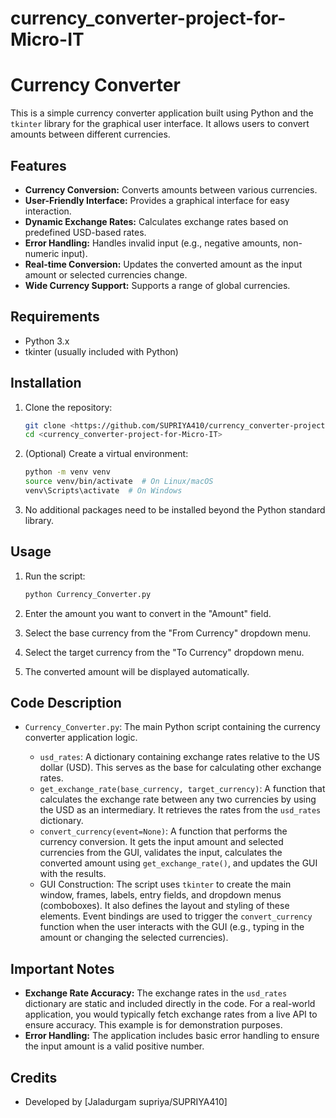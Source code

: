 # currency_converter-project-for-Micro-IT
# Currency Converter

This is a simple currency converter application built using Python and the `tkinter` library for the graphical user interface.  It allows users to convert amounts between different currencies.

## Features

* **Currency Conversion:** Converts amounts between various currencies.
* **User-Friendly Interface:** Provides a graphical interface for easy interaction.
* **Dynamic Exchange Rates:** Calculates exchange rates based on predefined USD-based rates.
* **Error Handling:** Handles invalid input (e.g., negative amounts, non-numeric input).
* **Real-time Conversion:** Updates the converted amount as the input amount or selected currencies change.
* **Wide Currency Support:** Supports a range of global currencies.

## Requirements

* Python 3.x
* tkinter (usually included with Python)

## Installation

1.  Clone the repository:

    ```bash
    git clone <https://github.com/SUPRIYA410/currency_converter-project-for-Micro-IT/tree/main>
    cd <currency_converter-project-for-Micro-IT>
    ```

2.  (Optional) Create a virtual environment:

    ```bash
    python -m venv venv
    source venv/bin/activate  # On Linux/macOS
    venv\Scripts\activate  # On Windows
    ```

3.  No additional packages need to be installed beyond the Python standard library.

## Usage

1.  Run the script:

    ```bash
    python Currency_Converter.py
    ```

2.  Enter the amount you want to convert in the "Amount" field.
3.  Select the base currency from the "From Currency" dropdown menu.
4.  Select the target currency from the "To Currency" dropdown menu.
5.  The converted amount will be displayed automatically.

## Code Description

* `Currency_Converter.py`: The main Python script containing the currency converter application logic.

    * `usd_rates`: A dictionary containing exchange rates relative to the US dollar (USD).  This serves as the base for calculating other exchange rates.
    * `get_exchange_rate(base_currency, target_currency)`:  A function that calculates the exchange rate between any two currencies by using the USD as an intermediary.  It retrieves the rates from the `usd_rates` dictionary.
    * `convert_currency(event=None)`:  A function that performs the currency conversion.  It gets the input amount and selected currencies from the GUI, validates the input, calculates the converted amount using `get_exchange_rate()`, and updates the GUI with the results.
    * GUI Construction: The script uses `tkinter` to create the main window, frames, labels, entry fields, and dropdown menus (comboboxes).  It also defines the layout and styling of these elements.  Event bindings are used to trigger the `convert_currency` function when the user interacts with the GUI (e.g., typing in the amount or changing the selected currencies).

##  Important Notes

* **Exchange Rate Accuracy:** The exchange rates in the `usd_rates` dictionary are static and included directly in the code.  For a real-world application, you would typically fetch exchange rates from a live API to ensure accuracy.  This example is for demonstration purposes.
* **Error Handling:** The application includes basic error handling to ensure the input amount is a valid positive number.

## Credits

* Developed by \[Jaladurgam supriya/SUPRIYA410]

